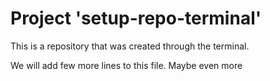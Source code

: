 # Project 'setup-repo-terminal'

This is a repository that was created through the terminal.

We will add few more lines to this file.
Maybe even more
